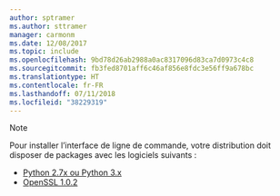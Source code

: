 ```yaml
---
author: sptramer
ms.author: sttramer
manager: carmonm
ms.date: 12/08/2017
ms.topic: include
ms.openlocfilehash: 9bd78d26ab2988a0ac8317096d83ca7d0973c4c8
ms.sourcegitcommit: fb3fed8701aff6c46af856e8fdc3e56ff9a678bc
ms.translationtype: HT
ms.contentlocale: fr-FR
ms.lasthandoff: 07/11/2018
ms.locfileid: "38229319"
---
```

> [!NOTE]
> Pour installer l’interface de ligne de commande, votre distribution doit disposer de packages avec les logiciels suivants :
> * [Python 2.7x ou Python 3.x](https://www.python.org/downloads/)
> * [OpenSSL 1.0.2](https://www.openssl.org/source/)
